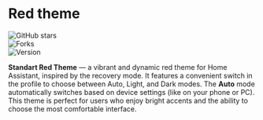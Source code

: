 # Red theme

![GitHub stars](https://img.shields.io/github/stars/user447-ui/ha-theme-red?style=social)  
![Forks](https://img.shields.io/github/forks/user447-ui/ha-theme-red?style=social)  
![Version](https://img.shields.io/badge/version-v1.0.0-blue)

**Standart Red Theme** — a vibrant and dynamic red theme for Home Assistant, inspired by the recovery mode. It features a convenient switch in the profile to choose between Auto, Light, and Dark modes. The **Auto** mode automatically switches based on device settings (like on your phone or PC). This theme is perfect for users who enjoy bright accents and the ability to choose the most comfortable interface.
